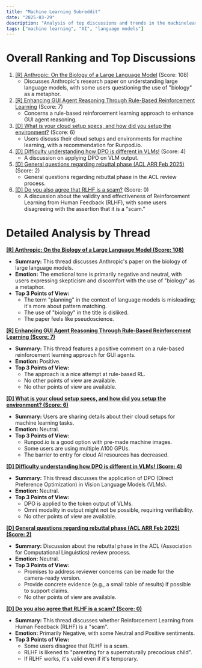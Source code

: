 ```yaml
---
title: "Machine Learning Subreddit"
date: "2025-03-29"
description: "Analysis of top discussions and trends in the machinelearning subreddit"
tags: ["machine learning", "AI", "language models"]
---
```


# Overall Ranking and Top Discussions
1. [[R] Anthropic: On the Biology of a Large Language Model](https://www.reddit.com/r/MachineLearning/comments/1jmhoq6/r_anthropic_on_the_biology_of_a_large_language/) (Score: 108)
    *   Discusses Anthropic's research paper on understanding large language models, with some users questioning the use of "biology" as a metaphor.
2. [[R] Enhancing GUI Agent Reasoning Through Rule-Based Reinforcement Learning](https://www.reddit.com/r/MachineLearning/comments/1jmgv3r/r_enhancing_gui_agent_reasoning_through_rulebased/) (Score: 7)
    *   Concerns a rule-based reinforcement learning approach to enhance GUI agent reasoning.
3.  [[D] What is your cloud setup specs, and how did you setup the environment?](https://www.reddit.com/r/MachineLearning/comments/1jmlko7/d_what_is_your_cloud_setup_specs_and_how_did_you/) (Score: 6)
    *   Users discuss their cloud setups and environments for machine learning, with a recommendation for Runpod.io.
4.  [[D] Difficulty understanding how DPO is different in VLMs!](https://www.reddit.com/r/MachineLearning/comments/1jmf17a/d_difficulty_understanding_how_dpo_is_different/) (Score: 4)
    *   A discussion on applying DPO on VLM output.
5.  [[D] General questions regarding rebuttal phase (ACL ARR Feb 2025)](https://www.reddit.com/r/MachineLearning/comments/1jmfg7h/d_general_questions_regarding_rebuttal_phase_acl/) (Score: 2)
    *   General questions regarding rebuttal phase in the ACL review process.
6.  [[D] Do you also agree that RLHF is a scam?](https://www.reddit.com/r/MachineLearning/comments/1jmsnjt/d_do_you_also_agree_that_rlhf_is_a_scam/) (Score: 0)
    *   A discussion about the validity and effectiveness of Reinforcement Learning from Human Feedback (RLHF), with some users disagreeing with the assertion that it is a "scam."

# Detailed Analysis by Thread
**[ [R] Anthropic: On the Biology of a Large Language Model (Score: 108)](https://www.reddit.com/r/MachineLearning/comments/1jmhoq6/r_anthropic_on_the_biology_of_a_large_language/)**
*   **Summary:** This thread discusses Anthropic's paper on the biology of large language models.
*   **Emotion:** The emotional tone is primarily negative and neutral, with users expressing skepticism and discomfort with the use of "biology" as a metaphor.
*   **Top 3 Points of View:**
    *   The term "planning" in the context of language models is misleading; it's more about pattern matching.
    *   The use of "biology" in the title is disliked.
    *   The paper feels like pseudoscience.

**[ [R] Enhancing GUI Agent Reasoning Through Rule-Based Reinforcement Learning (Score: 7)](https://www.reddit.com/r/MachineLearning/comments/1jmgv3r/r_enhancing_gui_agent_reasoning_through_rulebased/)**
*   **Summary:** This thread features a positive comment on a rule-based reinforcement learning approach for GUI agents.
*   **Emotion:** Positive.
*   **Top 3 Points of View:**
    *   The approach is a nice attempt at rule-based RL.
    *   No other points of view are available.
    *   No other points of view are available.

**[ [D] What is your cloud setup specs, and how did you setup the environment? (Score: 6)](https://www.reddit.com/r/MachineLearning/comments/1jmlko7/d_what_is_your_cloud_setup_specs_and_how_did_you/)**
*   **Summary:** Users are sharing details about their cloud setups for machine learning tasks.
*   **Emotion:** Neutral.
*   **Top 3 Points of View:**
    *   Runpod.io is a good option with pre-made machine images.
    *   Some users are using multiple A100 GPUs.
    *   The barrier to entry for cloud AI resources has decreased.

**[ [D] Difficulty understanding how DPO is different in VLMs! (Score: 4)](https://www.reddit.com/r/MachineLearning/comments/1jmf17a/d_difficulty_understanding_how_dpo_is_different/)**
*   **Summary:** This thread discusses the application of DPO (Direct Preference Optimization) in Vision Language Models (VLMs).
*   **Emotion:** Neutral.
*   **Top 3 Points of View:**
    *   DPO is applied to the token output of VLMs.
    *   Omni modality in output might not be possible, requiring verifiability.
    *   No other points of view are available.

**[ [D] General questions regarding rebuttal phase (ACL ARR Feb 2025) (Score: 2)](https://www.reddit.com/r/MachineLearning/comments/1jmfg7h/d_general_questions_regarding_rebuttal_phase_acl/)**
*   **Summary:** Discussion about the rebuttal phase in the ACL (Association for Computational Linguistics) review process.
*   **Emotion:** Neutral.
*   **Top 3 Points of View:**
    *   Promises to address reviewer concerns can be made for the camera-ready version.
    *   Provide concrete evidence (e.g., a small table of results) if possible to support claims.
    *   No other points of view are available.

**[ [D] Do you also agree that RLHF is a scam? (Score: 0)](https://www.reddit.com/r/MachineLearning/comments/1jmsnjt/d_do_you_also_agree_that_rlhf_is_a_scam/)**
*   **Summary:** This thread discusses whether Reinforcement Learning from Human Feedback (RLHF) is a "scam".
*   **Emotion:** Primarily Negative, with some Neutral and Positive sentiments.
*   **Top 3 Points of View:**
    *   Some users disagree that RLHF is a scam.
    *   RLHF is likened to "parenting for a supernaturally precocious child".
    *   If RLHF works, it's valid even if it's temporary.
